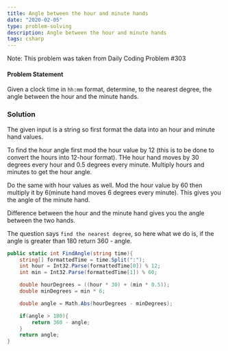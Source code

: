 ```yaml
---
title: Angle between the hour and minute hands
date: "2020-02-05"
type: problem-solving
description: Angle between the hour and minute hands
tags: csharp
---
```


Note: This problem was taken from Daily Coding Problem #303

#### Problem Statement

Given a clock time in `hh:mm` format, determine, to the nearest degree, the angle between the hour and the minute hands.

### Solution

The given input is a string so first format the data into an hour and minute hand values. 

To find the hour angle first mod the hour value by 12 (this is to be done to convert the hours into 12-hour format). THe hour hand moves by 30 degrees every hour and 0.5 degrees every minute. Multiply hours and minutes to get the hour angle.

Do the same with hour values as well. Mod the hour value by 60 then multiply it by 6(minute hand moves 6 degrees every minute). This gives you the angle of the minute hand.

Difference between the hour and the minute hand gives you the angle between the two hands. 

The question says `find the nearest degree`, so here what we do is, if the angle is greater than 180 return 360 - angle.

```csharp
public static int FindAngle(string time){
    string[] formattedTime = time.Split(":");
    int hour = Int32.Parse(formattedTime[0]) % 12;
    int min = Int32.Parse(formattedTime[1]) % 60;

    double hourDegrees = ((hour * 30) + (min * 0.5));
    double minDegrees = min * 6;

    double angle = Math.Abs(hourDegrees - minDegrees);

    if(angle > 180){
        return 360 - angle;
    }
    return angle;
}
```
